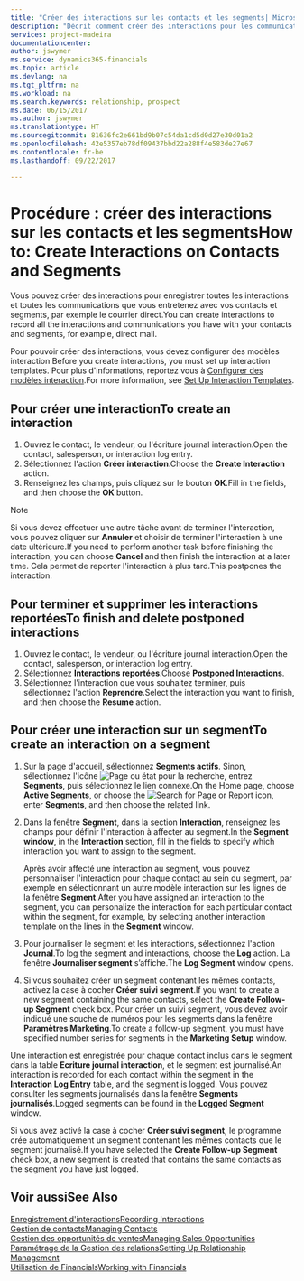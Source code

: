 ```yaml
---
title: "Créer des interactions sur les contacts et les segments| Microsoft Docs"
description: "Décrit comment créer des interactions pour les communications que vous avez avec vos contacts et segments dans Financials, par exemple le courrier direct."
services: project-madeira
documentationcenter: 
author: jswymer
ms.service: dynamics365-financials
ms.topic: article
ms.devlang: na
ms.tgt_pltfrm: na
ms.workload: na
ms.search.keywords: relationship, prospect
ms.date: 06/15/2017
ms.author: jswymer
ms.translationtype: HT
ms.sourcegitcommit: 81636fc2e661bd9b07c54da1cd5d0d27e30d01a2
ms.openlocfilehash: 42e5357eb78df09437bbd22a288f4e583de27e67
ms.contentlocale: fr-be
ms.lasthandoff: 09/22/2017

---
```

# <a name="how-to-create-interactions-on-contacts-and-segments"></a><span data-ttu-id="19d23-103">Procédure : créer des interactions sur les contacts et les segments</span><span class="sxs-lookup"><span data-stu-id="19d23-103">How to: Create Interactions on Contacts and Segments</span></span>
<span data-ttu-id="19d23-104">Vous pouvez créer des interactions pour enregistrer toutes les interactions et toutes les communications que vous entretenez avec vos contacts et segments, par exemple le courrier direct.</span><span class="sxs-lookup"><span data-stu-id="19d23-104">You can create interactions to record all the interactions and communications you have with your contacts and segments, for example, direct mail.</span></span>

<span data-ttu-id="19d23-105">Pour pouvoir créer des interactions, vous devez configurer des modèles interaction.</span><span class="sxs-lookup"><span data-stu-id="19d23-105">Before you create interactions, you must set up interaction templates.</span></span> <span data-ttu-id="19d23-106">Pour plus d'informations, reportez vous à [Configurer des modèles interaction](marketing-interactions.md).</span><span class="sxs-lookup"><span data-stu-id="19d23-106">For more information, see  [Set Up Interaction Templates](marketing-interactions.md).</span></span>

## <a name="to-create-an-interaction"></a><span data-ttu-id="19d23-107">Pour créer une interaction</span><span class="sxs-lookup"><span data-stu-id="19d23-107">To create an interaction</span></span>
1. <span data-ttu-id="19d23-108">Ouvrez le contact, le vendeur, ou l'écriture journal interaction.</span><span class="sxs-lookup"><span data-stu-id="19d23-108">Open the contact, salesperson, or interaction log entry.</span></span>
2. <span data-ttu-id="19d23-109">Sélectionnez l'action **Créer interaction**.</span><span class="sxs-lookup"><span data-stu-id="19d23-109">Choose the **Create Interaction** action.</span></span>
3. <span data-ttu-id="19d23-110">Renseignez les champs, puis cliquez sur le bouton **OK**.</span><span class="sxs-lookup"><span data-stu-id="19d23-110">Fill in the fields, and then choose the **OK** button.</span></span>

> [!NOTE]  
>   <span data-ttu-id="19d23-111">Si vous devez effectuer une autre tâche avant de terminer l'interaction, vous pouvez cliquer sur **Annuler** et choisir de terminer l'interaction à une date ultérieure.</span><span class="sxs-lookup"><span data-stu-id="19d23-111">If you need to perform another task before finishing the interaction, you can choose **Cancel** and then finish the interaction at a later time.</span></span> <span data-ttu-id="19d23-112">Cela permet de reporter l'interaction à plus tard.</span><span class="sxs-lookup"><span data-stu-id="19d23-112">This postpones the interaction.</span></span>

## <a name="to-finish-and-delete-postponed-interactions"></a><span data-ttu-id="19d23-113">Pour terminer et supprimer les interactions reportées</span><span class="sxs-lookup"><span data-stu-id="19d23-113">To finish and delete postponed interactions</span></span>
1. <span data-ttu-id="19d23-114">Ouvrez le contact, le vendeur, ou l'écriture journal interaction.</span><span class="sxs-lookup"><span data-stu-id="19d23-114">Open the contact, salesperson, or interaction log entry.</span></span>
2. <span data-ttu-id="19d23-115">Sélectionnez **Interactions reportées**.</span><span class="sxs-lookup"><span data-stu-id="19d23-115">Choose **Postponed Interactions**.</span></span>
3. <span data-ttu-id="19d23-116">Sélectionnez l'interaction que vous souhaitez terminer, puis sélectionnez l'action **Reprendre**.</span><span class="sxs-lookup"><span data-stu-id="19d23-116">Select the interaction you want to finish, and then choose the **Resume** action.</span></span>

## <a name="to-create-an-interaction-on-a-segment"></a><span data-ttu-id="19d23-117">Pour créer une interaction sur un segment</span><span class="sxs-lookup"><span data-stu-id="19d23-117">To create an interaction on a segment</span></span>
1. <span data-ttu-id="19d23-118">Sur la page d'accueil, sélectionnez **Segments actifs**. Sinon, sélectionnez l'icône ![Page ou état pour la recherche](media/ui-search/search_small.png "Page ou état pour la recherche"), entrez **Segments**, puis sélectionnez le lien connexe.</span><span class="sxs-lookup"><span data-stu-id="19d23-118">On the Home page, choose **Active Segments**, or choose the ![Search for Page or Report](media/ui-search/search_small.png "Search for Page or Report icon") icon, enter **Segments**, and then choose the related link.</span></span>
2. <span data-ttu-id="19d23-119">Dans la fenêtre **Segment**, dans la section **Interaction**, renseignez les champs pour définir l'interaction à affecter au segment.</span><span class="sxs-lookup"><span data-stu-id="19d23-119">In the **Segment window**, in the **Interaction** section, fill in the fields to specify which interaction you want to assign to the segment.</span></span>

    <span data-ttu-id="19d23-120">Après avoir affecté une interaction au segment, vous pouvez personnaliser l'interaction pour chaque contact au sein du segment, par exemple en sélectionnant un autre modèle interaction sur les lignes de la fenêtre **Segment**.</span><span class="sxs-lookup"><span data-stu-id="19d23-120">After you have assigned an interaction to the segment, you can personalize the interaction for each particular contact within the segment, for example, by selecting another interaction template on the lines in the **Segment** window.</span></span>  
3. <span data-ttu-id="19d23-121">Pour journaliser le segment et les interactions, sélectionnez l'action **Journal**.</span><span class="sxs-lookup"><span data-stu-id="19d23-121">To log the segment and interactions, choose the **Log** action.</span></span> <span data-ttu-id="19d23-122">La fenêtre **Journaliser segment** s’affiche.</span><span class="sxs-lookup"><span data-stu-id="19d23-122">The **Log Segment** window opens.</span></span>
4. <span data-ttu-id="19d23-123">Si vous souhaitez créer un segment contenant les mêmes contacts, activez la case à cocher **Créer suivi segment**.</span><span class="sxs-lookup"><span data-stu-id="19d23-123">If you want to create a new segment containing the same contacts, select the **Create Follow-up Segment** check box.</span></span> <span data-ttu-id="19d23-124">Pour créer un suivi segment, vous devez avoir indiqué une souche de numéros pour les segments dans la fenêtre **Paramètres Marketing**.</span><span class="sxs-lookup"><span data-stu-id="19d23-124">To create a follow-up segment, you must have specified number series for segments in the **Marketing Setup** window.</span></span>

<span data-ttu-id="19d23-125">Une interaction est enregistrée pour chaque contact inclus dans le segment dans la table **Ecriture journal interaction**, et le segment est journalisé.</span><span class="sxs-lookup"><span data-stu-id="19d23-125">An interaction is recorded for each contact within the segment in the **Interaction Log Entry** table, and the segment is logged.</span></span> <span data-ttu-id="19d23-126">Vous pouvez consulter les segments journalisés dans la fenêtre **Segments journalisés**.</span><span class="sxs-lookup"><span data-stu-id="19d23-126">Logged segments can be found in the **Logged Segment** window.</span></span>

<span data-ttu-id="19d23-127">Si vous avez activé la case à cocher **Créer suivi segment**, le programme crée automatiquement un segment contenant les mêmes contacts que le segment journalisé.</span><span class="sxs-lookup"><span data-stu-id="19d23-127">If you have selected the **Create Follow-up Segment** check box, a new segment is created that contains the same contacts as the segment you have just logged.</span></span>

## <a name="see-also"></a><span data-ttu-id="19d23-128">Voir aussi</span><span class="sxs-lookup"><span data-stu-id="19d23-128">See Also</span></span>
[<span data-ttu-id="19d23-129">Enregistrement d'interactions</span><span class="sxs-lookup"><span data-stu-id="19d23-129">Recording Interactions</span></span>](marketing-interactions.md)  
[<span data-ttu-id="19d23-130">Gestion de contacts</span><span class="sxs-lookup"><span data-stu-id="19d23-130">Managing Contacts</span></span>](marketing-contacts.md)  
[<span data-ttu-id="19d23-131">Gestion des opportunités de ventes</span><span class="sxs-lookup"><span data-stu-id="19d23-131">Managing Sales Opportunities</span></span>](marketing-manage-sales-opportunities.md)  
[<span data-ttu-id="19d23-132">Paramétrage de la Gestion des relations</span><span class="sxs-lookup"><span data-stu-id="19d23-132">Setting Up Relationship Management</span></span>](marketing-setup-marketing.md)  
[<span data-ttu-id="19d23-133">Utilisation de Financials</span><span class="sxs-lookup"><span data-stu-id="19d23-133">Working with Financials</span></span>](ui-work-product.md)

